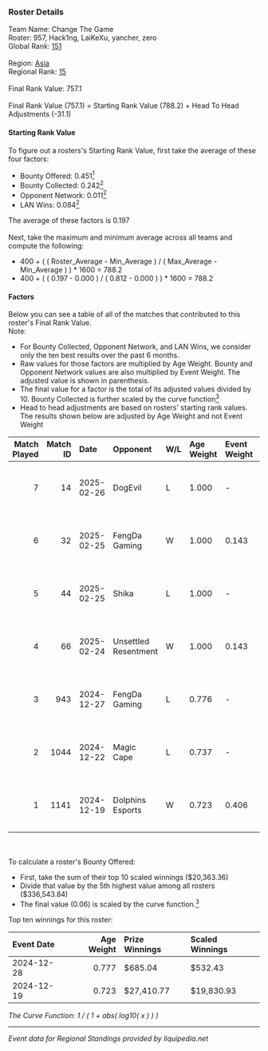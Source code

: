 ### Roster Details<br />
Team Name: Change The Game<br />
Roster: 957, Hack1ng, LaiKeXu, yancher, zero<br />
Global Rank: [151](../../standings_global_2025_03_01.md)<br />
<br />
Region: [Asia]( ../../standings_asia_2025_03_01.md)<br />
Regional Rank: [15]( ../../standings_asia_2025_03_01.md)<br />
<br />
Final Rank Value:  757.1<br />
<br />
Final Rank Value (757.1) = Starting Rank Value (788.2) + Head To Head Adjustments (-31.1)<br />

#### Starting Rank Value<br />
To figure out a rosters's Starting Rank Value, first take the average of these four factors:<br />
- Bounty Offered: 0.451[<sup>1</sup>](#table2)
- Bounty Collected: 0.242[<sup>2</sup>](#table1)
- Opponent Network: 0.011[<sup>2</sup>](#table1)
- LAN Wins: 0.084[<sup>2</sup>](#table1)

The average of these factors is 0.197<br />
<br />
Next, take the maximum and minimum average across all teams and compute the following:<br />
- 400 + ( ( Roster_Average - Min_Average ) / ( Max_Average - Min_Average ) ) * 1600 = 788.2
- 400 + ( ( 0.197 - 0.000 ) / ( 0.812 - 0.000 ) ) * 1600 = 788.2


#### Factors<br />
Below you can see a table of all of the matches that contributed to this roster's Final Rank Value.<br />
Note:<br />

- For Bounty Collected, Opponent Network, and LAN Wins, we consider only the ten best results over the past 6 months.
- Raw values for those factors are multiplied by Age Weight. Bounty and Opponent Network values are also multiplied by Event Weight. The adjusted value is shown in parenthesis.
- The final value for a factor is the total of its adjusted values divided by 10. Bounty Collected is further scaled by the curve function[<sup>3</sup>](#curveFunction)
- Head to head adjustments are based on rosters' starting rank values. The results shown below are adjusted by Age Weight and not Event Weight
<span id="table1"></span><br />


| Match Played | Match ID | Date       | Opponent             | W/L | Age Weight | Event Weight | Bounty Collected | Opponent Network | LAN Wins  | H2H Adj. | Roster                               |
| -: | -: | :- | :- | :- | :- | :- | :- | :- | :- | -: | :- |
|            7 |       14 | 2025-02-26 | DogEvil              | L   | 1.000      | -            | -                | -                | -         |   -12.79 | 957, Hack1ng, LaiKeXu, yancher, zero |
|            6 |       32 | 2025-02-25 | FengDa Gaming        | W   | 1.000      | 0.143        | 0.008 (0.001)    | 0.454 (0.065)    | 0 (0.000) |    13.87 | 957, Hack1ng, LaiKeXu, yancher, zero |
|            5 |       44 | 2025-02-25 | Shika                | L   | 1.000      | -            | -                | -                | -         |   -22.41 | 957, Hack1ng, LaiKeXu, yancher, zero |
|            4 |       66 | 2025-02-24 | Unsettled Resentment | W   | 1.000      | 0.143        | 0.014 (0.002)    | 0.313 (0.045)    | 0 (0.000) |    13.63 | 957, Hack1ng, LaiKeXu, yancher, zero |
|            3 |      943 | 2024-12-27 | FengDa Gaming        | L   | 0.776      | -            | -                | -                | -         |   -13.90 | 957, Hack1ng, LaiKeXu, yancher, zero |
|            2 |     1044 | 2024-12-22 | Magic Cape           | L   | 0.737      | -            | -                | -                | -         |   -14.72 | 957, Hack1ng, LaiKeXu, yancher, zero |
|            1 |     1141 | 2024-12-19 | Dolphins Esports     | W   | 0.723      | 0.406        | 0.015 (0.004)    | 0.000 (0.000)    | 1 (0.723) |     5.19 | 957, Hack1ng, LaiKeXu, yancher, zero |

<br />
<span id="table2"></span><br />
To calculate a roster's Bounty Offered:<br />

- First, take the sum of their top 10 scaled winnings ($20,363.36)
- Divide that value by the 5th highest value among all rosters ($336,543.84)
- The final value (0.06) is scaled by the curve function.[<sup>3</sup>](#curveFunction)

Top ten winnings for this roster:<br />

| Event Date | Age Weight | Prize Winnings | Scaled Winnings |
| :- | -: | :- | :- |
| 2024-12-28 |      0.777 | $685.04        | $532.43         |
| 2024-12-19 |      0.723 | $27,410.77     | $19,830.93      |


<span id="curveFunction"></span>_The Curve Function: 1 / ( 1 + abs( log10( x ) ) )_<br />

---
_Event data for Regional Standings provided by liquipedia.net_<br />
